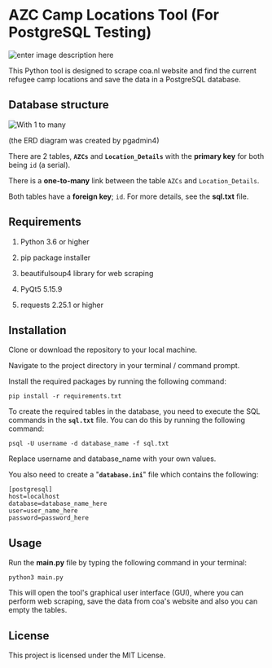 
  
  

# AZC Camp Locations Tool (For PostgreSQL Testing)

  ![enter image description here](https://user-images.githubusercontent.com/122477951/224136310-6605add7-403d-4d1a-a82b-20fe84996f7b.png)

This Python tool is designed to scrape coa.nl website and find the current refugee camp locations and save the data in a PostgreSQL database.

  

## Database structure

![With 1 to many](https://user-images.githubusercontent.com/122477951/224125267-74d322ec-b125-4947-aa1e-53fa9d53edd5.png)

  
  

(the ERD diagram was created by pgadmin4)

  

There are 2 tables, **`AZCs`** and **`Location_Details`** with the **primary key** for both being `id` (a serial).

  

There is a **one-to-many** link between the table `AZCs` and `Location_Details`.

  

Both tables have a **foreign key**; `id`. For more details, see the **sql.txt** file.

  
  
  

## Requirements

  
  

1. Python 3.6 or higher

2. pip package installer

3. beautifulsoup4 library for web scraping

4. PyQt5 5.15.9

5. requests 2.25.1 or higher

  

## Installation

  

  

Clone or download the repository to your local machine.

Navigate to the project directory in your terminal / command prompt.

  

Install the required packages by running the following command:

  

    pip install -r requirements.txt

  

To create the required tables in the database, you need to execute the SQL commands in the **`sql.txt`** file. You can do this by running the following command:

  
  

    psql -U username -d database_name -f sql.txt

  

Replace username and database_name with your own values.

  

You also need to create a "**`database.ini`**" file which contains the following:

  

    [postgresql]
    host=localhost
    database=database_name_here
    user=user_name_here
    password=password_here

  
  
  

## Usage

  

  

Run the **main.py** file by typing the following command in your terminal:

  

    python3 main.py

  

This will open the tool's graphical user interface (GUI), where you can perform web scraping, save the data from coa's website and also you can empty the tables.

  
  
  
  
  
  

## License

  

This project is licensed under the MIT License.
